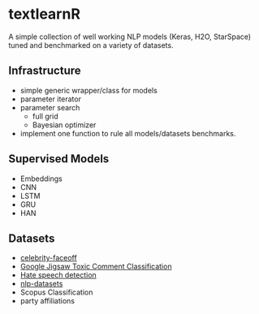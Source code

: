# textlearnR

A simple collection of well working NLP models (Keras, H2O, StarSpace) tuned and benchmarked on a variety of datasets.

## Infrastructure

* simple generic wrapper/class for models
* parameter iterator 
* parameter search
    + full grid
    + Bayesian optimizer
* implement one function to rule all models/datasets benchmarks. 


## Supervised Models

* Embeddings
* CNN
* LSTM
* GRU
* HAN


## Datasets

* [celebrity-faceoff](https://github.com/jlacko/celebrity-faceoff)
* [Google Jigsaw Toxic Comment Classification](https://www.kaggle.com/c/jigsaw-toxic-comment-classification-challenge/data) 
* [Hate speech detection](https://github.com/t-davidson/hate-speech-and-offensive-language)
* [nlp-datasets](https://github.com/niderhoff/nlp-datasets)
* Scopus Classification
* party affiliations
